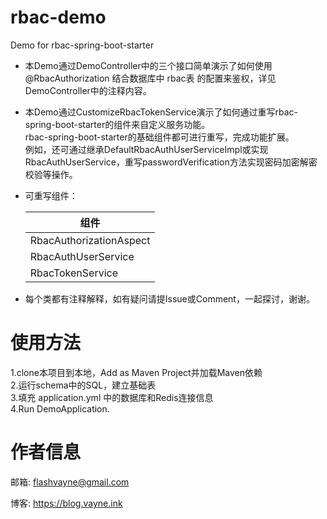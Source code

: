 # rbac-demo
Demo for rbac-spring-boot-starter

+ 本Demo通过DemoController中的三个接口简单演示了如何使用 @RbacAuthorization 结合数据库中 rbac表 的配置来鉴权，详见DemoController中的注释内容。
+ 本Demo通过CustomizeRbacTokenService演示了如何通过重写rbac-spring-boot-starter的组件来自定义服务功能。  
  rbac-spring-boot-starter的基础组件都可进行重写，完成功能扩展。  
  例如，还可通过继承DefaultRbacAuthUserServiceImpl或实现RbacAuthUserService，重写passwordVerification方法实现密码加密解密校验等操作。
+ 可重写组件：  
  
  | 组件 | 
  | ----|
  | RbacAuthorizationAspect |
  | RbacAuthUserService |
  | RbacTokenService |
  
+ 每个类都有注释解释，如有疑问请提Issue或Comment，一起探讨，谢谢。

# 使用方法
1.clone本项目到本地，Add as Maven Project并加载Maven依赖  
2.运行schema中的SQL，建立基础表  
3.填充 application.yml 中的数据库和Redis连接信息  
4.Run DemoApplication.  

# 作者信息
邮箱: flashvayne@gmail.com

博客: https://blog.vayne.ink
